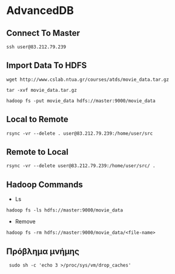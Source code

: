 # AdvancedDB

## Connect To Master
```
ssh user@83.212.79.239
```

## Import Data To HDFS
```
wget http://www.cslab.ntua.gr/courses/atds/movie_data.tar.gz

tar -xvf movie_data.tar.gz

hadoop fs -put movie_data hdfs://master:9000/movie_data

```

## Local to Remote
```
rsync -vr --delete . user@83.212.79.239:/home/user/src
```

## Remote to Local 
```
rsync -vr --delete user@83.212.79.239:/home/user/src/ .
```

## Hadoop Commands

- Ls
```
hadoop fs -ls hdfs://master:9000/movie_data
```

- Remove

```
hadoop fs -rm hdfs://master:9000/movie_data/<file-name>
```
## Πρόβλημα μνήμης
```
 sudo sh -c 'echo 3 >/proc/sys/vm/drop_caches'
```